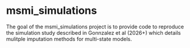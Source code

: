 
<!-- README.md is generated from README.Rmd. Please edit that file -->

# msmi_simulations

<!-- badges: start -->

<!-- badges: end -->

The goal of the msmi_simulations project is to provide code to reproduce
the simulation study described in Gonnzalez et al (2026+) which details
mulitple imputation methods for multi-state models.
